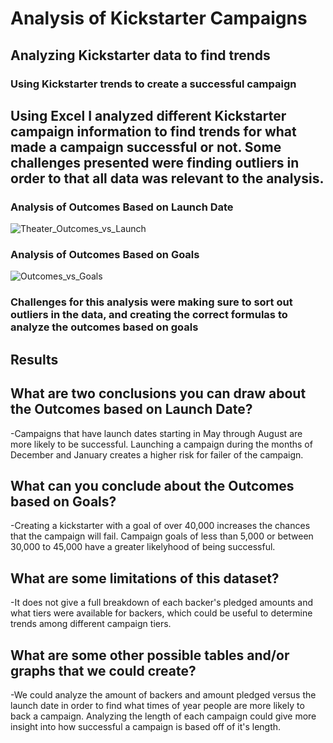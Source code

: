 # Analysis of Kickstarter Campaigns

## Analyzing Kickstarter data to find trends

### Using Kickstarter trends to create a successful campaign

## Using Excel I analyzed different Kickstarter campaign information to find trends for what made a campaign successful or not. Some challenges presented were finding outliers in order to that all data was relevant to the analysis. 

### Analysis of Outcomes Based on Launch Date
![Theater_Outcomes_vs_Launch](https://user-images.githubusercontent.com/107223650/175180973-c1250d8b-8c45-4e36-ba73-29dd5a839eda.png)

### Analysis of Outcomes Based on Goals
![Outcomes_vs_Goals](https://user-images.githubusercontent.com/107223650/175180967-e487a2a6-d225-45fa-af6f-9c3163c2bd24.png)

### Challenges for this analysis were making sure to sort out outliers in the data, and creating the correct formulas to analyze the outcomes based on goals

## Results

## What are two conclusions you can draw about the Outcomes based on Launch Date?
-Campaigns that have launch dates starting in May through August are more likely to be successful.
Launching a campaign during the months of December and January creates a higher risk for failer of the campaign.
## What can you conclude about the Outcomes based on Goals?
-Creating a kickstarter with a goal of over 40,000 increases the chances that the campaign will fail.
Campaign goals of less than 5,000 or between 30,000 to 45,000 have a greater likelyhood of being successful.
## What are some limitations of this dataset?
-It does not give a full breakdown of each backer's pledged amounts and what tiers were available for backers, which could be useful to determine trends among different campaign tiers. 
## What are some other possible tables and/or graphs that we could create?
-We could analyze the amount of backers and amount pledged versus the launch date in order to find what times of year people are more likely to back a campaign. 
Analyzing the length of each campaign could give more insight into how successful a campaign is based off of it's length.
